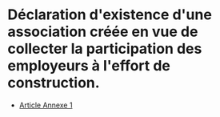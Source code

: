 # Déclaration d'existence d'une association créée en vue de collecter la participation des employeurs à l'effort de construction.

- [Article Annexe 1](article-annexe-1.md)
